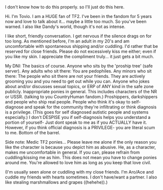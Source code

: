 I don't know how to do this properly. so I'll just do this here.

Hi. I'm Tovio. I am a HUGE fan of TF2. I've been in the fandom for 5 years now and love to talk about it... maybe a little too much. So you've been warned. I also like Dandy's world, though it's not as intense.

I like short, friendly conversation. I get nervous if the silence drags on for too long. As mentioned before, I'm an adult in my 20's and am uncomfortable with spontaneous shipping and/or cuddling. I'd rather that be reserved for close friends. Please do not excessively kiss me either; even if you like my skin. I appreciate the compliment truly... it just gets a bit much.

My DNI: The basics of course. Anyone who sits by the 'proship tree' (safe server). Any adults who sit there: You are pedophiles. Any minors who sit there: The people who sit there are not your friends. They are actively grooming you and you need to get out while you can. Anyone who jokes about and/or discusses sexual topics, or ERP of ANY kind in the safe zone publicly. Inappropriate ponies in general. This includes characters of the NR or USSR. (talking to you CountryHuman fandom.) Proshippers, darkshippers and people who ship real people. People who think it's okay to self-diagnose and speak for the community they're infiltrating or think diagnosis is a privilege. (This goes for self diagnosed autistic people and systems especially.) I don't DESPISE you if self-diagnosis helps you understand a portion of yourself- Just dont speak to me as if you ACTUALLY have it. However, if you think official diagnosis is a PRIVILEGE- you are literal scum to me. Bottom of the barrel. 

Side note: Medic TF2 ponies... Please leave me alone if the only reason you like the character is because you depict him as abusive. He, as a character, makes me uncomfortable in general. If you can, please refrain from cuddling/kissing me as him. This does not mean you have to change ponies around me. You're allowed to love him as long as you keep that love civil.

(I'm usually seen alone or cuddling with my close friends. I'm Aro/Ace and cuddle my friends with hearts sometimes. I don't have/want a partner. I also like stealing marshmallows and grapes ((hehehe)).)
